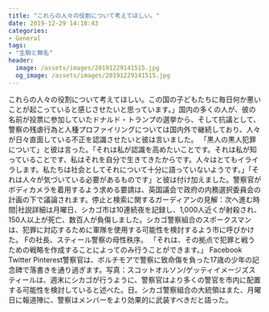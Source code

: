 ```yaml
---
title: "これらの人々の役割について考えてほしい。"
date: 2019-12-29 14:18:43
categories:
- General
tags:
- "生駒と無名"
header:
  image: /assets/images/20191229141515.jpg
  og_image: /assets/images/20191229141515.jpg
---
```


これらの人々の役割について考えてほしい。この国の子どもたちに毎日何か悪いことが起こっていると感じさせたいと思っています。」国内の多くの人が、彼の名前が投票に参加していたドナルド・トランプの選挙から、そして抗議として、警察の残虐行為と人種プロファイリングについては国内外で継続しており、人々が日々直面している不正を認識させたいと彼は言いました。 「黒人の黒人犯罪について」と彼は言った。「それは私が認識を高めたいことです。それは私が知っていることです、私はそれを自分で生きてきたからです。人々はとてもイライラします。私たちは社会としてそれについて十分に語っていないようです。」「それは人々が気づいている必要があるものです」と彼は付け加えました。警察官がボディカメラを着用するよう求める要請は、英国議会で政府の内務選択委員会の計画の下で議論されます。停止と検索に関するガーディアンの見解：次へ進む時間|社説詳細は月曜日、シカゴ市は10連続夜を記録し、1,000人近くが射殺され、150人以上が死亡、数百人が負傷しました。シカゴ警察組合のスポークスマンは、犯罪に対応するために軍隊を使用する可能性を検討するよう市に呼びかけた。 Fの社長、スティール警察の母性秩序。 「それは、その拠点で犯罪と戦うための戦略を作成することによってのみ行うことができます。」 Facebook Twitter Pinterest警察官は、ボルチモアで警察に致命傷を負った17歳の少年の記念碑で落書きを通り過ぎます。写真：スコットオルソン/ゲッティイメージズスティールは、週末にシカゴが行うように、警察官はより多くの警官を市内に配置する可能性を検討していると述べた。日。シカゴ警察組合の大統領はまた、月曜日に報道陣に、警察はメンバーをより効果的に武装すべきだと語った。
